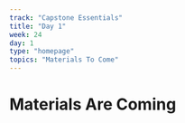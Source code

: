 ```yaml
---
track: "Capstone Essentials"
title: "Day 1"
week: 24
day: 1
type: "homepage"
topics: "Materials To Come"
---
```


# Materials Are Coming
